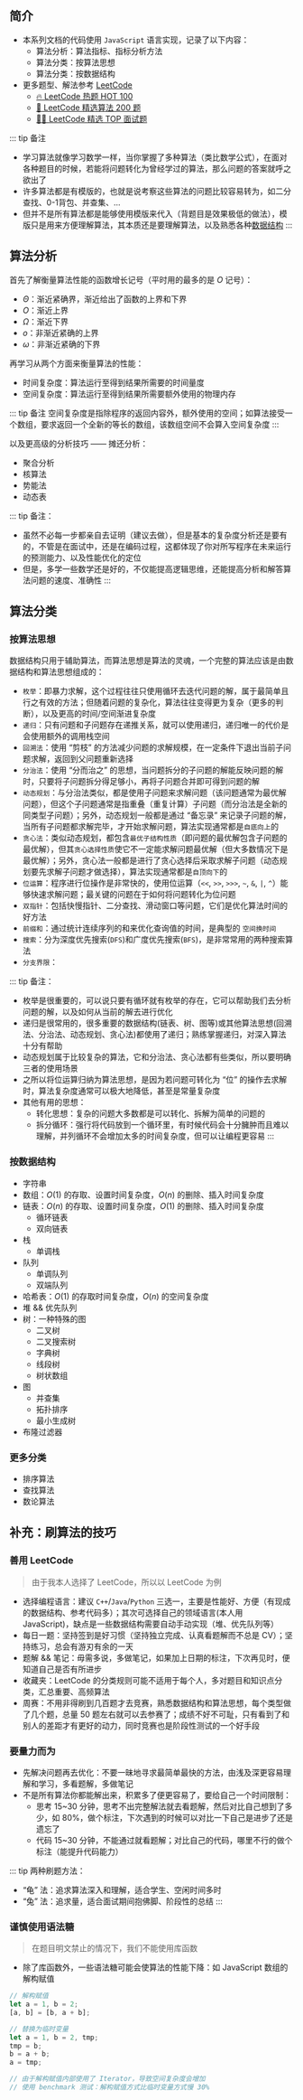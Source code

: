 ## 简介

+ 本系列文档的代码使用 `JavaScript` 语言实现，记录了以下内容：
  + 算法分析：算法指标、指标分析方法
  + 算法分类：按算法思想
  + 算法分类：按数据结构
+ 更多题型、解法参考 [LeetCode](https://leetcode-cn.com/)
  + [🔥 LeetCode 热题 HOT 100](https://leetcode-cn.com/problemset/leetcode-hot-100/)
  + [🧡 LeetCode 精选算法 200 题](https://leetcode-cn.com/problemset/leetcode-200/)
  + [👨‍💻 LeetCode 精选 TOP 面试题](https://leetcode-cn.com/problemset/leetcode-top/)


::: tip 备注
+ 学习算法就像学习数学一样，当你掌握了多种算法（类比数学公式），在面对各种题目的时候，若能将问题转化为曾经学过的算法，那么问题的答案就呼之欲出了
+ 许多算法都是有模版的，也就是说考察这些算法的问题比较容易转为，如二分查找、0-1背包、并查集、...
+ 但并不是所有算法都是能够使用模版来代入（背题目是效果极低的做法），模版只是用来方便理解算法，其本质还是要理解算法，以及熟悉各种[数据结构](../data-structures/)
:::



## 算法分析

首先了解衡量算法性能的函数增长记号（平时用的最多的是 $O$ 记号）：
+ $\Theta$：渐近紧确界，渐近给出了函数的上界和下界
+ $O$：渐近上界
+ $\Omega$：渐近下界
+ $o$：非渐近紧确的上界
+ $\omega$：非渐近紧确的下界


再学习从两个方面来衡量算法的性能：

+ 时间复杂度：算法运行至得到结果所需要的时间量度
+ 空间复杂度：算法运行至得到结果所需要额外使用的物理内存

::: tip 备注
空间复杂度是指除程序的返回内容外，额外使用的空间；如算法接受一个数组，要求返回一个全新的等长的数组，该数组空间不会算入空间复杂度
:::


以及更高级的分析技巧 —— 摊还分析：
+ 聚合分析
+ 核算法
+ 势能法
+ 动态表


::: tip 备注：
+ 虽然不必每一步都亲自去证明（建议去做），但是基本的复杂度分析还是要有的，不管是在面试中，还是在编码过程，这都体现了你对所写程序在未来运行的预测能力、以及性能优化的定位
+ 但是，多学一些数学还是好的，不仅能提高逻辑思维，还能提高分析和解答算法问题的速度、准确性
:::



## 算法分类

### 按算法思想

数据结构只用于辅助算法，而算法思想是算法的灵魂，一个完整的算法应该是由数据结构和算法思想组成的：

+ `枚举`：即暴力求解，这个过程往往只使用循环去迭代问题的解，属于最简单且行之有效的方法；但随着问题的复杂化，算法往往变得更为复杂（更多的判断），以及更高的时间/空间渐进复杂度
+ `递归`：只有问题和子问题存在递推关系，就可以使用递归，递归唯一的代价是会使用额外的调用栈空间
+ `回溯法`：使用 “剪枝” 的方法减少问题的求解规模，在一定条件下退出当前子问题求解，返回到父问题重新选择
+ `分治法`：使用 “分而治之” 的思想，当问题拆分的子问题的解能反映问题的解时，只要将子问题拆分得足够小，再将子问题合并即可得到问题的解
+ `动态规划`：与分治法类似，都是使用子问题来求解问题（该问题通常为最优解问题），但这个子问题通常是指重叠（重复计算）子问题（而分治法是全新的同类型子问题）；另外，动态规划一般都是通过 “备忘录” 来记录子问题的解，当所有子问题都求解完毕，才开始求解问题，算法实现通常都是`自底向上`的
+ `贪心法`：类似动态规划，都包含`最优子结构性质`（即问题的最优解包含子问题的最优解），但其`贪心选择性质`使它不一定能求解问题最优解（但大多数情况下是最优解）；另外，贪心法一般都是进行了贪心选择后采取求解子问题（动态规划要先求解子问题才做选择），算法实现通常都是`自顶向下`的
+ `位运算`：程序进行位操作是非常快的，使用位运算（`<<`, `>>`, `>>>`, `~`, `&`, `|`, `^`）能够快速求解问题；最关键的问题在于如何将问题转化为位问题
+ `双指针`：包括快慢指针、二分查找、滑动窗口等问题，它们是优化算法时间的好方法
+ `前缀和`：通过统计连续序列的和来优化查询值的时间，是典型的 `空间换时间`
+ `搜索`：分为深度优先搜索(`DFS`)和广度优先搜索(`BFS`)，是非常常用的两种搜索算法
+ `分支界限`：

::: tip 备注：
+ 枚举是很重要的，可以说只要有循环就有枚举的存在，它可以帮助我们去分析问题的解，以及如何从当前的解去进行优化
+ 递归是很常用的，很多重要的数据结构(链表、树、图等)或其他算法思想(回溯法、分治法、动态规划、贪心法)都使用了递归；熟练掌握递归，对深入算法十分有帮助
+ 动态规划属于比较复杂的算法，它和分治法、贪心法都有些类似，所以要明确三者的使用场景
+ 之所以将位运算归纳为算法思想，是因为若问题可转化为 “位” 的操作去求解时，算法复杂度通常可以极大地降低，甚至是常量复杂度
+ 其他有用的思想：
  + 转化思想：复杂的问题大多数都是可以转化、拆解为简单的问题的
  + 拆分循环：强行将代码放到一个循环里，有时候代码会十分臃肿而且难以理解，并列循环不会增加太多的时间复杂度，但可以让编程更容易
:::




### 按数据结构

+ 字符串
+ 数组：$O(1)$ 的存取、设置时间复杂度，$O(n)$ 的删除、插入时间复杂度
+ 链表：$O(n)$ 的存取、设置时间复杂度，$O(1)$ 的删除、插入时间复杂度
  + 循环链表
  + 双向链表
+ 栈
  + 单调栈
+ 队列
  + 单调队列
  + 双端队列
+ 哈希表：$O(1)$ 的存取时间复杂度，$O(n)$ 的空间复杂度
+ 堆 && 优先队列
+ 树：一种特殊的图
  + 二叉树
  + 二叉搜索树
  + 字典树
  + 线段树
  + 树状数组
+ 图
  + 并查集
  + 拓扑排序
  + 最小生成树
+ 布隆过滤器


### 更多分类

+ 排序算法
+ 查找算法
+ 数论算法
<!-- + 多线程算法 -->





## 补充：刷算法的技巧

### 善用 LeetCode

> 由于我本人选择了 LeetCode，所以以 LeetCode 为例

+ 选择编程语言：建议 `C++`/`Java`/`Python` 三选一，主要是性能好、方便（有现成的数据结构、参考代码多）；其次可选择自己的领域语言(本人用 JavaScript)，缺点是一些数据结构需要自动手动实现（堆、优先队列等）
+ 每日一题：坚持签到是好习惯（坚持独立完成、认真看题解而不总是 CV）；坚持练习，总会有游刃有余的一天
+ 题解 && 笔记：毋需多说，多做笔记，如果加上日期的标注，下次再见时，便知道自己是否有所进步
+ 收藏夹：LeetCode 的分类规则可能不适用于每个人，多对题目和知识点分类，汇总重要、高频算法
+ 周赛：不用非得刷到几百题才去竞赛，熟悉数据结构和算法思想，每个类型做了几个题，总量 50 题左右就可以去参赛了；成绩不好不可耻，只有看到了和别人的差距才有更好的动力，同时竞赛也是阶段性测试的一个好手段


### 要量力而为

+ 先解决问题再去优化：不要一昧地寻求最简单最快的方法，由浅及深更容易理解和学习，多看题解，多做笔记
+ 不是所有算法你都能解出来，积累多了便更容易了，要给自己一个时间限制：
  + 思考 15~30 分钟，思考不出完整解法就去看题解，然后对比自己想到了多少，如 80%，做个标注，下次遇到的时候可以对比一下自己是进步了还是遗忘了
  + 代码 15~30 分钟，不能通过就看题解；对比自己的代码，哪里不行的做个标注（能提升代码能力）

::: tip 两种刷题方法：
+ “龟” 法：追求算法深入和理解，适合学生、空闲时间多时
+ “兔” 法：追求量，适合面试期间抱佛脚、阶段性的总结
:::


### 谨慎使用语法糖

> 在题目明文禁止的情况下，我们不能使用库函数

+ 除了库函数外，一些语法糖可能会使算法的性能下降：如 JavaScript 数组的解构赋值
```js
// 解构赋值
let a = 1, b = 2;
[a, b] = [b, a + b];

// 替换为临时变量
let a = 1, b = 2, tmp;
tmp = b;
b = a + b;
a = tmp;

// 由于解构赋值内部使用了 Iterator，导致空间复杂度会增加
// 使用 benchmark 测试：解构赋值方式比临时变量方式慢 30%
```